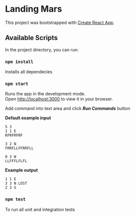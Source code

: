 # Landing Mars

This project was bootstrapped with [Create React App](https://github.com/facebook/create-react-app).

## Available Scripts

In the project directory, you can run:

### `npm install`
Installs all dependecies 

### `npm start`
Runs the app in the development mode.\
Open [http://localhost:3000](http://localhost:3000) to view it in your browser.

Add command into text area and click ***Run Commands*** button

**Default example input**
```
5 3
1 1 E
RFRFRFRF

3 2 N
FRRFLLFFRRFLL

0 3 W
LLFFFLFLFL
```

**Example output**
```
1 1 E
3 3 N LOST
2 3 S
```

### `npm test`

To run all unit and integration tests

